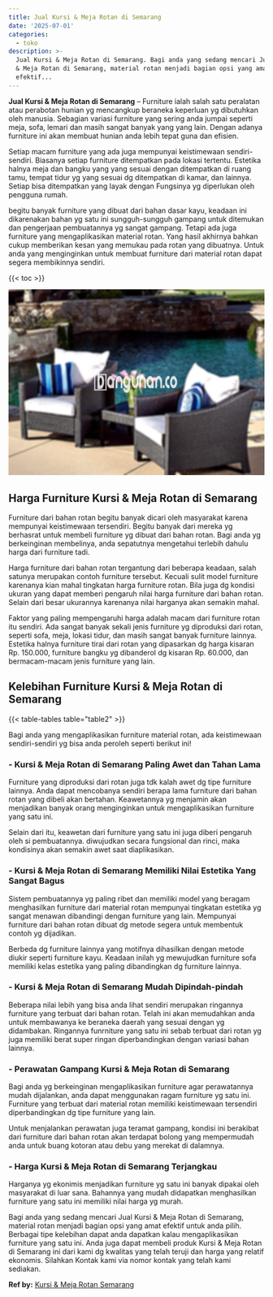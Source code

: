 ```yaml
---
title: Jual Kursi & Meja Rotan di Semarang
date: '2025-07-01'
categories:
  - toko
description: >-
  Jual Kursi & Meja Rotan di Semarang. Bagi anda yang sedang mencari Jual Kursi
  & Meja Rotan di Semarang, material rotan menjadi bagian opsi yang amat
  efektif...
---
```


**Jual Kursi & Meja Rotan di Semarang** – Furniture ialah salah satu peralatan atau perabotan hunian yg mencangkup beraneka keperluan yg dibutuhkan oleh manusia. Sebagian variasi furniture yang sering anda jumpai seperti meja, sofa, lemari dan masih sangat banyak yang yang lain. Dengan adanya furniture ini akan membuat hunian anda lebih tepat guna dan efisien.

Setiap macam furniture yang ada juga mempunyai keistimewaan sendiri-sendiri. Biasanya setiap furniture ditempatkan pada lokasi tertentu. Estetika halnya meja dan bangku yang yang sesuai dengan ditempatkan di ruang tamu, tempat tidur yg yang sesuai dg ditempatkan di kamar, dan lainnya. Setiap bisa ditempatkan yang layak dengan Fungsinya yg diperlukan oleh pengguna rumah.

begitu banyak furniture yang dibuat dari bahan dasar kayu, keadaan ini dikarenakan bahan yg satu ini sungguh-sungguh gampang untuk ditemukan dan pengerjaan pembuatannya yg sangat gampang. Tetapi ada juga furniture yang mengaplikasikan material rotan. Yang hasil akhirnya bahkan cukup memberikan kesan yang memukau pada rotan yang dibuatnya. Untuk anda yang menginginkan untuk membuat furniture dari material rotan dapat segera membikinnya sendiri.

{{< toc >}}

![Jual Kursi & Meja Rotan di Semarang](/images/kursi-meja-rotan-murah11.png)

## Harga Furniture Kursi & Meja Rotan di Semarang

Furniture dari bahan rotan begitu banyak dicari oleh masyarakat karena mempunyai keistimewaan tersendiri. Begitu banyak dari mereka yg berhasrat untuk membeli furniture yg dibuat dari bahan rotan. Bagi anda yg berkeinginan membelinya, anda sepatutnya mengetahui terlebih dahulu harga dari furniture tadi.

Harga furniture dari bahan rotan tergantung dari beberapa keadaan, salah satunya merupakan contoh furniture tersebut. Kecuali sulit model furniture karenanya kian mahal tingkatan harga furniture rotan. Bila juga dg kondisi ukuran yang dapat memberi pengaruh nilai harga furniture dari bahan rotan. Selain dari besar ukurannya karenanya nilai harganya akan semakin mahal.

Faktor yang paling mempengaruhi harga adalah macam dari furniture rotan itu sendiri. Ada sangat banyak sekali jenis furniture yg diproduksi dari rotan, seperti sofa, meja, lokasi tidur, dan masih sangat banyak furniture lainnya. Estetika halnya furniture tirai dari rotan yang dipasarkan dg harga kisaran Rp. 150.000, furniture bangku yg dibanderol dg kisaran Rp. 60.000, dan bermacam-macam jenis furniture yang lain.

## Kelebihan Furniture Kursi & Meja Rotan di Semarang

{{< table-tables table="table2" >}}

Bagi anda yang mengaplikasikan furniture material rotan, ada keistimewaan sendiri-sendiri yg bisa anda peroleh seperti berikut ini!

### \- Kursi & Meja Rotan di Semarang Paling Awet dan Tahan Lama

Furniture yang diproduksi dari rotan juga tdk kalah awet dg tipe furniture lainnya. Anda dapat mencobanya sendiri berapa lama furniture dari bahan rotan yang dibeli akan bertahan. Keawetannya yg menjamin akan menjadikan banyak orang menginginkan untuk mengaplikasikan furniture yang satu ini.

Selain dari itu, keawetan dari furniture yang satu ini juga diberi pengaruh oleh si pembuatannya. diwujudkan secara fungsional dan rinci, maka kondisinya akan semakin awet saat diaplikasikan.

### \- Kursi & Meja Rotan di Semarang Memiliki Nilai Estetika Yang Sangat Bagus

Sistem pembuatannya yg paling ribet dan memiliki model yang beragam menghasilkan furniture dari material rotan mempunyai tingkatan estetika yg sangat menawan dibandingi dengan furniture yang lain. Mempunyai furniture dari bahan rotan dibuat dg metode segera untuk membentuk contoh yg dijadikan.

Berbeda dg furniture lainnya yang motifnya dihasilkan dengan metode diukir seperti furniture kayu. Keadaan inilah yg mewujudkan furniture sofa memiliki kelas estetika yang paling dibandingkan dg furniture lainnya.

### \- Kursi & Meja Rotan di Semarang Mudah Dipindah-pindah

Beberapa nilai lebih yang bisa anda lihat sendiri merupakan ringannya furniture yang terbuat dari bahan rotan. Telah ini akan memudahkan anda untuk membawanya ke beraneka daerah yang sesuai dengan yg didambakan. Ringannya funrniture yang satu ini sebab terbuat dari rotan yg juga memiliki berat super ringan diperbandingkan dengan variasi bahan lainnya.

### \- Perawatan Gampang Kursi & Meja Rotan di Semarang

Bagi anda yg berkeinginan mengaplikasikan furniture agar perawatannya mudah dijalankan, anda dapat menggunakan ragam furniture yg satu ini. Furniture yang terbuat dari material rotan memiliki keistimewaan tersendiri diperbandingkan dg tipe furniture yang lain.

Untuk menjalankan perawatan juga teramat gampang, kondisi ini berakibat dari furniture dari bahan rotan akan terdapat bolong yang mempermudah anda untuk buang kotoran atau debu yang merekat di dalamnya.

### \- Harga Kursi & Meja Rotan di Semarang Terjangkau

Harganya yg ekonimis menjadikan furniture yg satu ini banyak dipakai oleh masyarakat di luar sana. Bahannya yang mudah didapatkan menghasilkan furniture yang satu ini memiliki nilai harga yg murah.

Bagi anda yang sedang mencari Jual Kursi & Meja Rotan di Semarang, material rotan menjadi bagian opsi yang amat efektif untuk anda pilih. Berbagai tipe kelebihan dapat anda dapatkan kalau mengaplikasikan furniture yang satu ini. Anda juga dapat membeli produk Kursi & Meja Rotan di Semarang ini dari kami dg kwalitas yang telah teruji dan harga yang relatif ekonomis. Silahkan Kontak kami via nomor kontak yang telah kami sediakan.

**Ref by:** [Kursi & Meja Rotan Semarang](https://id.wikipedia.org/wiki/Kursi)
